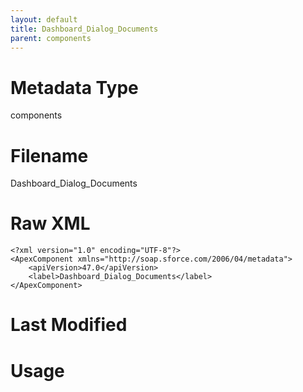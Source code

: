 ```yaml
---
layout: default
title: Dashboard_Dialog_Documents
parent: components
---
```

# Metadata Type
components


# Filename 
Dashboard_Dialog_Documents


# Raw XML
```
<?xml version="1.0" encoding="UTF-8"?>
<ApexComponent xmlns="http://soap.sforce.com/2006/04/metadata">
    <apiVersion>47.0</apiVersion>
    <label>Dashboard_Dialog_Documents</label>
</ApexComponent>
```


# Last Modified


# Usage
